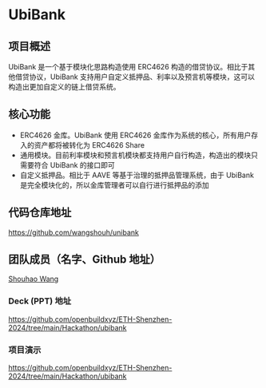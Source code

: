 # UbiBank 

## 项目概述

UbiBank 是一个基于模块化思路构造使用 ERC4626 构造的借贷协议。相比于其他借贷协议，UbiBank 支持用户自定义抵押品、利率以及预言机等模块，这可以构造出更加自定义的链上借贷系统。

## 核心功能

- ERC4626 金库。UbiBank 使用 ERC4626 金库作为系统的核心，所有用户存入的资产都将被转化为 ERC4626 Share
- 通用模块。目前利率模块和预言机模块都支持用户自行构造，构造出的模块只需要符合 UbiBank 的接口即可
- 自定义抵押品。相比于 AAVE 等基于治理的抵押品管理系统，由于 UbiBank 是完全模块化的，所以金库管理者可以自行进行抵押品的添加

## 代码仓库地址

https://github.com/wangshouh/unibank

## 团队成员（名字、Github 地址）

[Shouhao Wang](https://github.com)

### Deck (PPT) 地址

https://github.com/openbuildxyz/ETH-Shenzhen-2024/tree/main/Hackathon/ubibank

### 项目演示

https://github.com/openbuildxyz/ETH-Shenzhen-2024/tree/main/Hackathon/ubibank